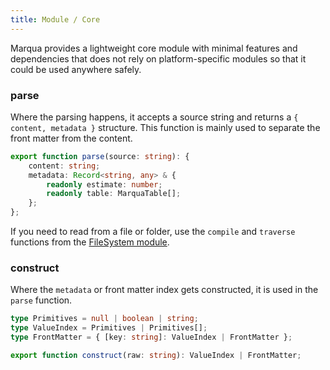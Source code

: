 ```yaml
---
title: Module / Core
---
```


Marqua provides a lightweight core module with minimal features and dependencies that does not rely on platform-specific modules so that it could be used anywhere safely.

### parse

Where the parsing happens, it accepts a source string and returns a `{ content, metadata }` structure. This function is mainly used to separate the front matter from the content.

```typescript
export function parse(source: string): {
	content: string;
	metadata: Record<string, any> & {
		readonly estimate: number;
		readonly table: MarquaTable[];
	};
};
```

<!-- markdownlint-disable MD051 -->

If you need to read from a file or folder, use the `compile` and `traverse` functions from the [FileSystem module](#module-fs).

### construct

Where the `metadata` or front matter index gets constructed, it is used in the `parse` function.

```typescript
type Primitives = null | boolean | string;
type ValueIndex = Primitives | Primitives[];
type FrontMatter = { [key: string]: ValueIndex | FrontMatter };

export function construct(raw: string): ValueIndex | FrontMatter;
```
